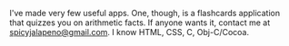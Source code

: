 


I've made very few useful apps. One, though, is a flashcards application that quizzes you on arithmetic facts. If anyone wants it, contact me at spicyjalapeno@gmail.com. I know HTML, CSS, C, Obj-C/Cocoa.